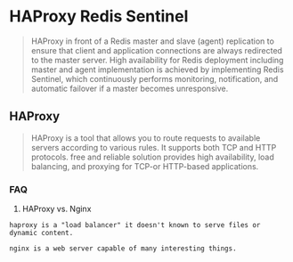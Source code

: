 # HAProxy Redis Sentinel
> HAProxy in front of a Redis master and slave (agent) replication to ensure that client and application connections are always redirected to the master server. High availability for Redis deployment including master and agent implementation is achieved by implementing Redis Sentinel, which continuously performs monitoring, notification, and automatic failover if a master becomes unresponsive.

## HAProxy
> HAProxy is a tool that allows you to route requests to available servers according to various rules. It supports both TCP and HTTP protocols.
> free and reliable solution provides high availability, load balancing, and proxying for TCP-or HTTP-based applications.


### FAQ
1. HAProxy vs. Nginx
```
haproxy is a "load balancer" it doesn't known to serve files or dynamic content.

nginx is a web server capable of many interesting things. 
```

